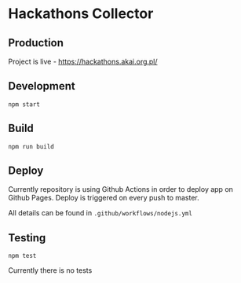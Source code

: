 # Hackathons Collector

## Production

Project is live - https://hackathons.akai.org.pl/

## Development

```
npm start
```

## Build

```
npm run build
```

## Deploy

Currently repository is using Github Actions in order to deploy app on Github Pages. Deploy is triggered on every push to master.

All details can be found in `.github/workflows/nodejs.yml`

## Testing

```
npm test
```

Currently there is no tests

